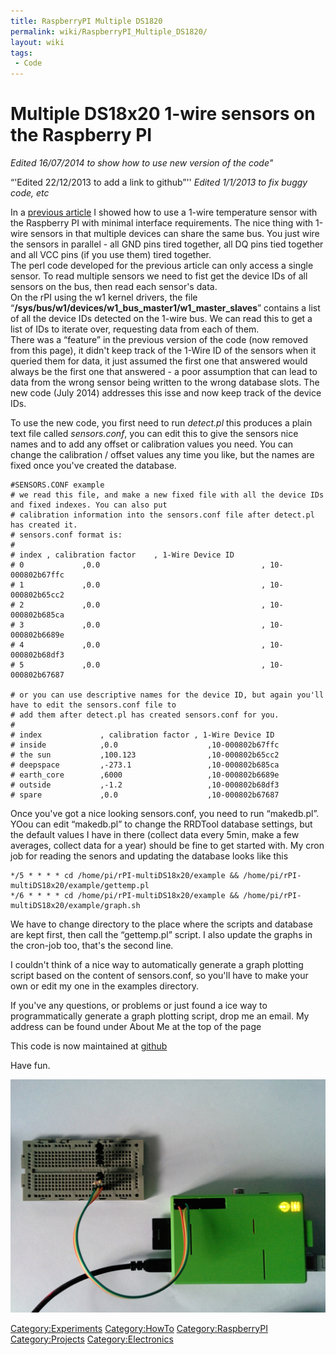 ```yaml
---
title: RaspberryPI Multiple DS1820
permalink: wiki/RaspberryPI_Multiple_DS1820/
layout: wiki
tags:
 - Code
---
```


Multiple DS18x20 1-wire sensors on the Raspberry PI
===================================================

*Edited 16/07/2014 to show how to use new version of the code"*

“'Edited 22/12/2013 to add a link to github”'' *Edited 1/1/2013 to fix
buggy code, etc*

In a [previous article](/wiki/RaspberryPI_DS1820 "wikilink") I showed how to
use a 1-wire temperature sensor with the Raspberry PI with minimal
interface requirements. The nice thing with 1-wire sensors in that
multiple devices can share the same bus. You just wire the sensors in
parallel - all GND pins tired together, all DQ pins tied together and
all VCC pins (if you use them) tired together.  
The perl code developed for the previous article can only access a
single sensor. To read multiple sensors we need to fist get the device
IDs of all sensors on the bus, then read each sensor's data.  
On the rPI using the w1 kernel drivers, the file
“**/sys/bus/w1/devices/w1\_bus\_master1/w1\_master\_slaves**” contains a
list of all the device IDs detected on the 1-wire bus. We can read this
to get a list of IDs to iterate over, requesting data from each of
them.  
There was a “feature” in the previous version of the code (now removed
from this page), it didn't keep track of the 1-Wire ID of the sensors
when it queried them for data, it just assumed the first one that
answered would always be the first one that answered - a poor assumption
that can lead to data from the wrong sensor being written to the wrong
database slots. The new code (July 2014) addresses this isse and now
keep track of the device IDs.

To use the new code, you first need to run *detect.pl* this produces a
plain text file called *sensors.conf*, you can edit this to give the
sensors nice names and to add any offset or calibration values you need.
You can change the calibration / offset values any time you like, but
the names are fixed once you've created the database.

    #SENSORS.CONF example
    # we read this file, and make a new fixed file with all the device IDs and fixed indexes. You can also put
    # calibration information into the sensors.conf file after detect.pl has created it.
    # sensors.conf format is:
    # 
    # index , calibration factor    , 1-Wire Device ID
    # 0             ,0.0                                    , 10-000802b67ffc
    # 1             ,0.0                                    , 10-000802b65cc2
    # 2             ,0.0                                    , 10-000802b685ca
    # 3             ,0.0                                    , 10-000802b6689e
    # 4             ,0.0                                    , 10-000802b68df3
    # 5             ,0.0                                    , 10-000802b67687

    # or you can use descriptive names for the device ID, but again you'll have to edit the sensors.conf file to
    # add them after detect.pl has created sensors.conf for you.
    #
    # index             , calibration factor , 1-Wire Device ID
    # inside            ,0.0                    ,10-000802b67ffc
    # the sun           ,100.123                ,10-000802b65cc2
    # deepspace         ,-273.1                 ,10-000802b685ca
    # earth_core        ,6000                   ,10-000802b6689e
    # outside           ,-1.2                   ,10-000802b68df3
    # spare             ,0.0                    ,10-000802b67687

Once you've got a nice looking sensors.conf, you need to run
“makedb.pl”. YOou can edit “makedb.pl” to change the RRDTool database
settings, but the default values I have in there (collect data every
5min, make a few averages, collect data for a year) should be fine to
get started with. My cron job for reading the senors and updating the
database looks like this

    */5 * * * * cd /home/pi/rPI-multiDS18x20/example && /home/pi/rPI-multiDS18x20/example/gettemp.pl 
    */6 * * * * cd /home/pi/rPI-multiDS18x20/example && /home/pi/rPI-multiDS18x20/example/graph.sh 

We have to change directory to the place where the scripts and database
are kept first, then call the “gettemp.pl” script. I also update the
graphs in the cron-job too, that's the second line.

I couldn't think of a nice way to automatically generate a graph
plotting script based on the content of sensors.conf, so you'll have to
make your own or edit my one in the examples directory.

If you've any questions, or problems or just found a ice way to
programmatically generate a graph plotting script, drop me an email. My
address can be found under About Me at the top of the page

This code is now maintained at
[github](https://github.com/g7uvw/rPI-multiDS18x20)

Have fun.

<img src="IMG_20140716_205226.jpg" title="Six DS18s20 connected to a Raspberry Pi" alt="Six DS18s20 connected to a Raspberry Pi" width="800" />

<Category:Experiments> <Category:HowTo> <Category:RaspberryPI>
<Category:Projects> <Category:Electronics>
